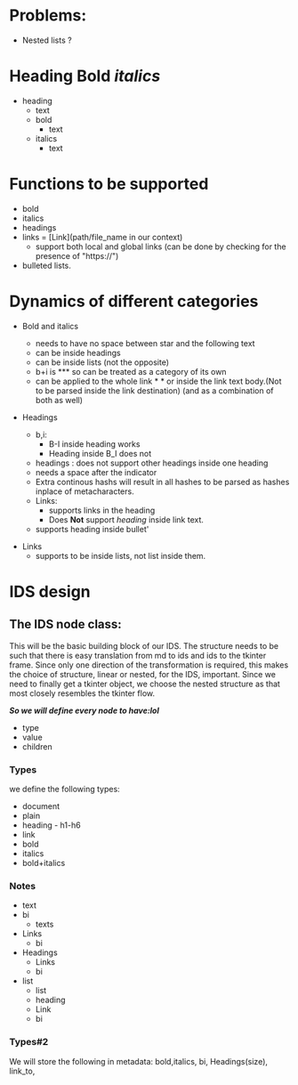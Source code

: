 # Problems:
- Nested lists ?
# Heading **Bold** *italics*

- heading
  - text
  - bold
    - text
  - italics
    - text
# Functions to be supported
* bold
* italics
* headings
* links = [Link](path/file_name in our context) 
    - support both local and global links (can be done by checking for the presence of "https://")
* bulleted lists.

# Dynamics of different categories
* Bold and italics
    * needs to have no space between star and the following text
    * can be inside headings
    * can be inside lists (not the opposite)
    - b+i is *** so can be treated as a category of its own
    - can be applied to the whole link * []() * or inside the link text body.(Not to be parsed inside the link destination) (and as a combination of both as well)


* Headings 
    -  b,i:
       -  B-I inside heading works
       -  Heading inside B_I does not
    -  headings :  does not support other headings inside one heading
    -  needs a space after the indicator
    -  Extra continous hashs will result in all hashes to be parsed as hashes inplace of metacharacters.
    -  Links: 
       -  supports links in the heading
       -  Does **Not** support _heading_ inside link text.
   - supports heading inside bullet'
- Links
  - supports to be inside lists, not list inside them.
  

# IDS design
## The IDS node class:
This will be the basic building block of our IDS. The structure needs to be such that there is easy translation from md to ids and ids to the tkinter frame. Since only one direction of the transformation is required, this makes the choice of structure, linear or nested, for the IDS, important. Since we need to finally get a tkinter object, we choose the nested structure as that most closely resembles the tkinter flow.

***So we will define every node to have:lol***
- type
- value
- children
  
### Types
we define the following types:
- document
-  plain
- heading - h1-h6
- link
- bold
- italics
- bold+italics 

### Notes
- text
- bi
  - texts
- Links
  - bi
- Headings
  - Links
  - bi
- list
  - list
  - heading 
  - Link
  - bi


### Types#2
We will store the following in metadata:
    bold,italics, bi, Headings(size), link_to,